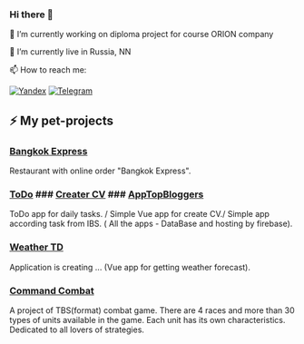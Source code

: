 ### Hi there 👋

<!--
**Alex-Shchukarev/Alex-Shchukarev** is a ✨ _special_ ✨ repository because its `README.md` (this file) appears on your GitHub profile.

Here are some ideas to get you started:

- 🔭 I’m currently working on ...
- 🌱 I’m currently learning ...
- 👯 I’m looking to collaborate on ...
- 🤔 I’m looking for help with ...
- 💬 Ask me about ...
- 📫 How to reach me: ...
- 😄 Pronouns: ...
- ⚡ Fun fact: ...
-->
🔭 I’m currently working on diploma project for course ORION company

🌱 I’m currently live in Russia, NN

📫 How to reach me: 

[![Yandex](https://img.shields.io/badge/Y-yandex-ffcc00?&style=for-the-badge&labelColor=fc401d)](mailto:aashchukarev@yandex.ru)
[![Telegram](https://img.shields.io/badge/Telegram-2CA5E0?style=for-the-badge&logo=telegram&logoColor=white)](https://t.me/alex_shchukarev)

## ⚡ My pet-projects
### [Bangkok Express](https://course-jsbasic.javascript.ru)
Restaurant with online order "Bangkok Express".
### [ToDo](https://ToDo.alsch19.repl.co) ### [Creater CV](https://vue-cv-demo-dac2a.web.app) ### [AppTopBloggers](https://ibs-task.web.app)
ToDo app for daily tasks. / Simple Vue app for create CV./ Simple app according task from IBS. ( All the apps - DataBase and hosting by firebase).
### [Weather TD](https://vue-first-app-240f9.web.app)
Application is creating ... (Vue app for getting weather forecast).
### [Command Combat](https://github.com/Alex-Shchukarev/Command-Combat)
A project of TBS(format) combat game. There are 4 races and more than 30 types of units available in the game. Each unit has its own characteristics. Dedicated to all lovers of strategies.
